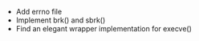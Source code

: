   * Add errno file
  * Implement brk() and sbrk()
  * Find an elegant wrapper implementation for execve()